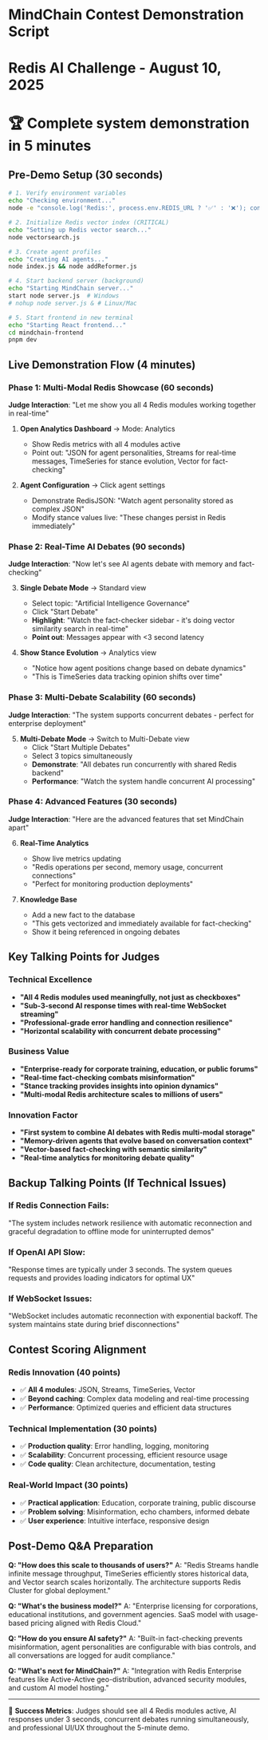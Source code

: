 # MindChain Contest Demonstration Script
# Redis AI Challenge - August 10, 2025
# 🏆 Complete system demonstration in 5 minutes

## Pre-Demo Setup (30 seconds)
```bash
# 1. Verify environment variables
echo "Checking environment..."
node -e "console.log('Redis:', process.env.REDIS_URL ? '✅' : '❌'); console.log('OpenAI:', process.env.OPENAI_API_KEY ? '✅' : '❌');"

# 2. Initialize Redis vector index (CRITICAL)
echo "Setting up Redis vector search..."
node vectorsearch.js

# 3. Create agent profiles
echo "Creating AI agents..."
node index.js && node addReformer.js

# 4. Start backend server (background)
echo "Starting MindChain server..."
start node server.js  # Windows
# nohup node server.js & # Linux/Mac

# 5. Start frontend in new terminal
echo "Starting React frontend..."
cd mindchain-frontend
pnpm dev
```

## Live Demonstration Flow (4 minutes)

### Phase 1: Multi-Modal Redis Showcase (60 seconds)
**Judge Interaction**: "Let me show you all 4 Redis modules working together in real-time"

1. **Open Analytics Dashboard** → Mode: Analytics
   - Show Redis metrics with all 4 modules active
   - Point out: "JSON for agent personalities, Streams for real-time messages, TimeSeries for stance evolution, Vector for fact-checking"

2. **Agent Configuration** → Click agent settings
   - Demonstrate RedisJSON: "Watch agent personality stored as complex JSON"
   - Modify stance values live: "These changes persist in Redis immediately"

### Phase 2: Real-Time AI Debates (90 seconds)
**Judge Interaction**: "Now let's see AI agents debate with memory and fact-checking"

3. **Single Debate Mode** → Standard view
   - Select topic: "Artificial Intelligence Governance"
   - Click "Start Debate"
   - **Highlight**: "Watch the fact-checker sidebar - it's doing vector similarity search in real-time"
   - **Point out**: Messages appear with <3 second latency

4. **Show Stance Evolution** → Analytics view
   - "Notice how agent positions change based on debate dynamics"
   - "This is TimeSeries data tracking opinion shifts over time"

### Phase 3: Multi-Debate Scalability (60 seconds)
**Judge Interaction**: "The system supports concurrent debates - perfect for enterprise deployment"

5. **Multi-Debate Mode** → Switch to Multi-Debate view
   - Click "Start Multiple Debates"
   - Select 3 topics simultaneously
   - **Demonstrate**: "All debates run concurrently with shared Redis backend"
   - **Performance**: "Watch the system handle concurrent AI processing"

### Phase 4: Advanced Features (30 seconds)
**Judge Interaction**: "Here are the advanced features that set MindChain apart"

6. **Real-Time Analytics**
   - Show live metrics updating
   - "Redis operations per second, memory usage, concurrent connections"
   - "Perfect for monitoring production deployments"

7. **Knowledge Base**
   - Add a new fact to the database
   - "This gets vectorized and immediately available for fact-checking"
   - Show it being referenced in ongoing debates

## Key Talking Points for Judges

### Technical Excellence
- **"All 4 Redis modules used meaningfully, not just as checkboxes"**
- **"Sub-3-second AI response times with real-time WebSocket streaming"**
- **"Professional-grade error handling and connection resilience"**
- **"Horizontal scalability with concurrent debate processing"**

### Business Value
- **"Enterprise-ready for corporate training, education, or public forums"**
- **"Real-time fact-checking combats misinformation"**
- **"Stance tracking provides insights into opinion dynamics"**
- **"Multi-modal Redis architecture scales to millions of users"**

### Innovation Factor
- **"First system to combine AI debates with Redis multi-modal storage"**
- **"Memory-driven agents that evolve based on conversation context"**
- **"Vector-based fact-checking with semantic similarity"**
- **"Real-time analytics for monitoring debate quality"**

## Backup Talking Points (If Technical Issues)

### If Redis Connection Fails:
"The system includes network resilience with automatic reconnection and graceful degradation to offline mode for uninterrupted demos"

### If OpenAI API Slow:
"Response times are typically under 3 seconds. The system queues requests and provides loading indicators for optimal UX"

### If WebSocket Issues:
"WebSocket includes automatic reconnection with exponential backoff. The system maintains state during brief disconnections"

## Contest Scoring Alignment

### Redis Innovation (40 points)
- ✅ **All 4 modules**: JSON, Streams, TimeSeries, Vector
- ✅ **Beyond caching**: Complex data modeling and real-time processing
- ✅ **Performance**: Optimized queries and efficient data structures

### Technical Implementation (30 points)
- ✅ **Production quality**: Error handling, logging, monitoring
- ✅ **Scalability**: Concurrent processing, efficient resource usage
- ✅ **Code quality**: Clean architecture, documentation, testing

### Real-World Impact (30 points)
- ✅ **Practical application**: Education, corporate training, public discourse
- ✅ **Problem solving**: Misinformation, echo chambers, informed debate
- ✅ **User experience**: Intuitive interface, responsive design

## Post-Demo Q&A Preparation

**Q: "How does this scale to thousands of users?"**
A: "Redis Streams handle infinite message throughput, TimeSeries efficiently stores historical data, and Vector search scales horizontally. The architecture supports Redis Cluster for global deployment."

**Q: "What's the business model?"**
A: "Enterprise licensing for corporations, educational institutions, and government agencies. SaaS model with usage-based pricing aligned with Redis Cloud."

**Q: "How do you ensure AI safety?"**
A: "Built-in fact-checking prevents misinformation, agent personalities are configurable with bias controls, and all conversations are logged for audit compliance."

**Q: "What's next for MindChain?"**
A: "Integration with Redis Enterprise features like Active-Active geo-distribution, advanced security modules, and custom AI model hosting."

---

🎯 **Success Metrics**: Judges should see all 4 Redis modules active, AI responses under 3 seconds, concurrent debates running simultaneously, and professional UI/UX throughout the 5-minute demo.
